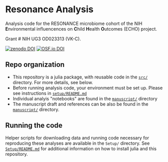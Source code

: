 # Resonance Analysis

Analysis code for the RESONANCE microbiome cohort
of the NIH **E**nvironmental influencences on **C**hild **H**ealth **O**utcomes (ECHO) project.

Grant #  NIH UG3 OD023313 (VK-C).

[![zenodo DOI](https://zenodo.org/badge/448058945.svg)](https://zenodo.org/badge/latestdoi/448058945)
[![OSF.io DOI](https://img.shields.io/badge/OSF.io-10.17605%2FOSF.IO%2FYBS32-informational)](https://doi.org/10.17605/OSF.IO/YBS32)

## Repo organization

- This repository is a julia package, with reusable code in the [`src/`](src/) directory.
  For more details, see below.
- Before running analysis code, your environment must be set up.
  Please see instructions in [`setup/README.md`](setup/README.md)
- Individual analyis "notebooks" are found in the [`manuscript/`](manuscript/) directory
- The manuscript draft and references can be also be found in the [`manuscript/`](manuscript/) directory.

## Running the code

Helper scripts for downloading data and running code necessary for reproducing these analyses
are available in the `Setup/` directory.
See [`Setup/README.md`](Setup/README.md) for additional information
on how to install julia and this repository.
